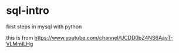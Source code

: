 # sql-intro
first steps in mysql with python

this is from https://www.youtube.com/channel/UCDD0bZ4NS6AayT-VLMmILHg
